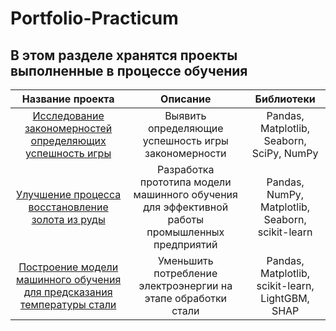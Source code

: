 # Portfolio-Practicum

## В этом разделе хранятся проекты выполненные в процессе обучения

|  Название проекта  |   Описание  |  Библиотеки  |
|  :--------------:  | :---------: |  :--------:  |
| [Исследование закономерностей определяющих успешность игры](https://github.com/big-poul/Portfolio-Practicum/tree/main/%D0%98%D1%81%D1%81%D0%BB%D0%B5%D0%B4%D0%BE%D0%B2%D0%B0%D0%BD%D0%B8%D0%B5%20%D0%B7%D0%B0%D0%BA%D0%BE%D0%BD%D0%BE%D0%BC%D0%B5%D1%80%D0%BD%D0%BE%D1%81%D1%82%D0%B5%D0%B9%20%D0%BE%D0%BF%D1%80%D0%B5%D0%B4%D0%B5%D0%BB%D1%8F%D1%8E%D1%89%D0%B8%D1%85%20%D1%83%D1%81%D0%BF%D0%B5%D1%88%D0%BD%D0%BE%D1%81%D1%82%D1%8C%20%D0%B8%D0%B3%D1%80%D1%8B) |  Выявить определяющие успешность игры закономерности | Pandas, Matplotlib, Seaborn, SciPy, NumPy |
| [Улучшение процесса восстановление золота из руды](https://github.com/big-poul/Portfolio-Practicum/tree/main/Gold%20Recovery)| Разработка прототипа модели машинного обучения для эффективной работы промышленных предприятий | Pandas, NumPy, Matplotlib, Seaborn, scikit-learn  |
| [Построение модели машинного обучения для предсказания температуры стали](https://github.com/big-poul/Portfolio-Practicum/tree/main/Steel%20Temperature) | Уменьшить потребление электроэнергии на этапе обработки стали |  Pandas, Matplotlib, scikit-learn, LightGBM, SHAP |
